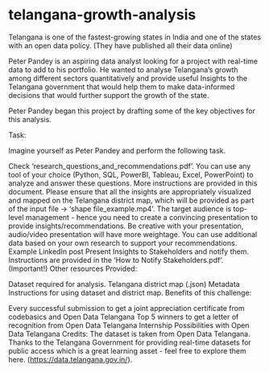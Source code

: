 # telangana-growth-analysis

Telangana is one of the fastest-growing states in India and one of the states with an open data policy. (They have published all their data online)


Peter Pandey is an aspiring data analyst looking for a project with real-time data to add to his portfolio. He wanted to analyse Telangana’s growth among different sectors quantitatively and provide useful Insights to the Telangana government that would help them to make data-informed decisions that would further support the growth of the state.

Peter Pandey began this project by drafting some of the key objectives for this analysis.

Task:

Imagine yourself as Peter Pandey and perform the following task.

Check ‘research_questions_and_recommendations.pdf’. You can use any tool of your choice (Python, SQL, PowerBI, Tableau, Excel, PowerPoint) to analyze and answer these questions. More instructions are provided in this document.
Please ensure that all the insights are appropriately visualized and mapped on the Telangana district map, which will be provided as part of the input file -> ‘shape file_example.mp4’. 
The target audience is top-level management - hence you need to create a convincing presentation to provide insights/recommendations. Be creative with your presentation, audio/video presentation will have more weightage.
You can use additional data based on your own research to support your recommendations.
Example LinkedIn post
Present Insights to Stakeholders and notify them. Instructions are provided in the ‘How to Notify Stakeholders.pdf’. (Important!)
Other resources Provided:

Dataset required for analysis.
Telangana district map (.json)
Metadata
Instructions for using dataset and district map.
Benefits of this challenge:

Every successful submission to get a joint appreciation certificate from codebasics and Open Data Telangana
Top 5 winners to get a letter of recognition from Open Data Telangana 
Internship Possibilities with Open Data Telangana
Credits: The dataset is taken from Open Data Telangana. Thanks to the Telangana Government for providing real-time datasets for public access which is a great learning asset - feel free to explore them here. (https://data.telangana.gov.in/). 
